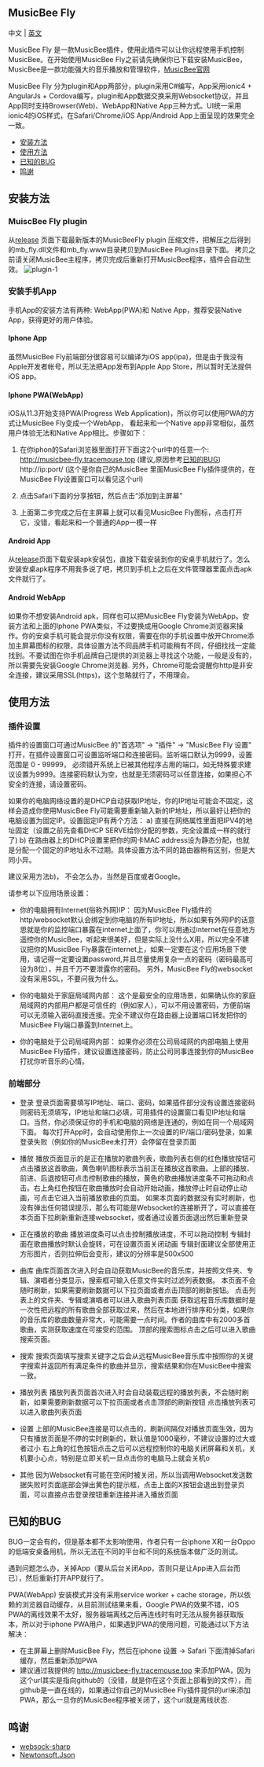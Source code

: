 ## MusicBee Fly ##

中文 | [英文](README.md)

MusicBee Fly 是一款MusicBee插件，使用此插件可以让你远程使用手机控制MusicBee。在开始使用MusicBee Fly之前请先确保你已下载安装MusicBee，
MusicBee是一款功能强大的音乐播放和管理软件，[MusicBee官网](http://www.getmusicbee.com/) 

MusicBee Fly 分为plugin和App两部分，plugin采用C#编写，App采用ionic4 + AngularJs + Cordova编写，plugin和App数据交换采用Websocket协议，并且App同时支持Browser(Web)、WebApp和Native App三种方式。UI统一采用ionic4的iOS样式，在Safari/Chrome/iOS App/Android App上面呈现的效果完全一致。

- [安装方法](#安装方法)
- [使用方法](#使用方法)
- [已知的BUG](#已知的BUG)
- [鸣谢](#鸣谢)

## 安装方法 ##

### MuiscBee Fly plugin ###

从[release](https://github.com/tracemouse/MusicBeeFly/releases) 页面下载最新版本的MusicBeeFly plugin 压缩文件，把解压之后得到的mb_fly.dll文件和mb_fly.www目录拷贝到MusicBee Plugins目录下面。 拷贝之前请关闭MusicBee主程序，拷贝完成后重新打开MusicBee程序，插件会自动生效。
![plugin-1](docs/plugin-1.png)

### 安装手机App ###

手机App的安装方法有两种: WebApp(PWA)和 Native App，推荐安装Native App，获得更好的用户体验。

#### Iphone App ####

虽然MusicBee Fly前端部分很容易可以编译为iOS app(ipa)，但是由于我没有Apple开发者帐号，所以无法把App发布到Apple App Store，所以暂时无法提供iOS app。

#### Iphone PWA(WebApp) ####

iOS从11.3开始支持PWA(Progress Web Application)，所以你可以使用PWA的方式让MusicBee Fly变成一个WebApp， 看起来和一个Native app非常相似，虽然用户体验无法和Native App相比。步骤如下：
1) 在你iphon的Safari浏览器里面打开下面这2个url中的任意一个:
http://musicbee-fly.tracemouse.top  (建议,原因参考[已知的BUG](#已知的BUG))
http://ip:port/  (这个是你自己的MusicBee 里面MusicBee Fly插件提供的，在MusicBee Fly设置窗口可以看见这个url)

2) 点击Safari下面的分享按钮，然后点击“添加到主屏幕”

3) 上面第二步完成之后在主屏幕上就可以看见MusicBee Fly图标，点击打开它，没错，看起来和一个普通的App一模一样

#### Android App ####

从[release](https://github.com/tracemouse/MusicBeeFly/releases)页面下载安装apk安装包，直接下载安装到你的安桌手机就行了。怎么安装安桌apk程序不用我多说了吧，拷贝到手机上之后在文件管理器里面点击apk文件就行了。

#### Android WebApp ####

如果你不想安装Android apk，同样也可以把MusicBee Fly安装为WebApp。安装方法和上面的Iphone PWA类似，不过要换成用Google Chrome浏览器来操作。你的安桌手机可能会提示你没有权限，需要在你的手机设置中放开Chrome添加主屏幕图标的权限，具体设置方法不同品牌手机可能稍有不同，仔细找找一定能找到。不要试图在你手机品牌自己提供的浏览器上寻找这个功能，一般是没有的，所以需要先安装Google Chrome浏览器.
另外，Chrome可能会提醒你http是非安全连接，建议采用SSL(https)，这个忽略就行了，不用理会。


## 使用方法 ##

### 插件设置 ###

插件的设置窗口可通过MusicBee 的"首选项" -> "插件" -> "MusicBee Fly 设置" 打开，在插件设置窗口可设置监听端口和连接密码。监听端口默认为9999，设置范围是 0 - 99999， 必须错开系统上已被其他程序占用的端口，如无特殊要求建议设置为9999。连接密码默认为空，也就是无须密码可以任意连接，如果担心不安全的连接，请设置密码。

如果你的电脑网络设置的是DHCP自动获取IP地址，你的IP地址可能会不固定，这样会造成你使用MusicBee Fly可能需要重新输入新的IP地址，所以最好让把你的电脑设置为固定IP。设置固定IP有两个方法：
a) 直接在网络属性里面把IPV4的地址固定（设置之前先查看DHCP SERVE给你分配的参数，完全设置成一样的就行了) 
b) 在路由器上的DHCP设置里把你的网卡MAC address设为静态分配，也就是分配一个固定的IP地址永不过期。具体设置方法不同的路由器稍有区别，但是大同小异。

建议采用方法b)， 不会怎么办，当然是百度或者Google。

请参考以下应用场景设置：
- 你的电脑拥有Internet(俗称外网)IP：
因为MusicBee Fly插件的http/websocket默认会绑定到你电脑的所有IP地址，所以如果有外网IP的话意思就是你的监控端口暴露在internet上面了，你可以用通过internet在任意地方遥控你的MusicBee，听起来很美好，但是实际上没什么X用，所以完全不建议把你的MusicBee Fly暴露在internet上，如果一定要在这个应用场景下使用，请记得一定要设置password,并且尽量使用复杂一点的密码（密码最高可设为8位），并且千万不要泄露你的密码。
另外，MusicBee Fly的websocket没有采用SSL，不要问我为什么。

- 你的电脑处于家庭局域网内部：
这个是最安全的应用场景，如果确认你的家庭局域网的内部用户都是可信任的（例如家人），可以不用设置密码，方便前端可以无须输入密码直接连接。完全不建议你在路由器上设置端口转发把你的MusicBee Fly端口暴露到Internet上。

- 你的电脑处于公司局域网内部：
如果你必须在公司局域网的内部电脑上使用MusicBee Fly插件，建议设置连接密码，防止公司同事连接到你的MusicBee打扰你听音乐的心情。


### 前端部分 ###

- 登录
登录页面需要填写IP地址、端口、密码，如果插件部分没有设置连接密码则密码无须填写，IP地址和端口必填，可用插件的设置窗口看见IP地址和端口。当然，你必须保证你的手机和电脑的网络是连通的，例如在同一个局域网下面。
每次打开App时，会自动使用你上一次设置的IP/端口/密码登录，如果登录失败（例如你的MusicBee未打开）会停留在登录页面

- 播放
播放页面显示的是正在播放的歌曲列表，歌曲列表右侧的红色播放按钮可点击播放这首歌曲，黄色喇叭图标表示当前正在播放这首歌曲。上部的播放、前进、后退按钮可点击控制歌曲的播放，黄色的歌曲播放进度条不可拖动和点击。右上角红色按钮在歌曲播放时会自动开始动画，播放停止时自动停止动画，可点击它进入当前播放歌曲的页面。
如果本页面的数据没有实时刷新，也没有弹出任何错误提示，那么有可能是Websocket的连接断开了，可以直接在本页面下拉刷新重新连接websocket，或者通过设置页面退出然后重新登录

- 正在播放的歌曲
播放进度条可以点击控制播放进度，不可以拖动控制
专辑封面在歌曲播放时默认会旋转，可在设置页面关闭动画
专辑封面建议全部使用正方形图片，否则拉伸后会变形，建议的分辨率是500x500

- 曲库
曲库页面首次进入时会自动获取MusicBee的音乐库，并按照文件夹、专辑、演唱者分类显示，搜索框可输入任意文件实时过滤列表数据。
本页面不会随时刷新，如果需要刷新数据可以下拉页面或者点击顶部的刷新按钮。
点击列表上的文件夹、专辑或演唱者可以进入歌曲列表页面
获取远程音乐库数据时是一次性把远程的所有歌曲全部获取过来，然后在本地进行排序和分类，如果你的音乐库的歌曲数量非常大，可能需要一点时间。作者的曲库中有2000多首歌曲，实测获取速度在可接受的范围。
顶部的搜索图标点击之后可以进入歌曲搜索页面。

- 搜索
搜索页面填写搜索关键字之后会从远程MusicBee音乐库中按照你的关键字搜索并返回所有满足条件的歌曲并显示，搜索结果和你在MusicBee中搜索一致。

- 播放列表
播放列表页面首次进入时会自动装载远程的播放列表，不会随时刷新，如果需要刷新数据可以下拉页面或者点击顶部的刷新按钮
点击播放列表可以进入歌曲列表页面

- 设置
上部的MusicBee连接是可以点击的，刷新间隔仅对播放页面生效，因为只有播放页面是不停的实时刷新的，默认值是1000毫秒，不建议设置的过大或者过小
右上角的红色按钮点击之后可以远程控制你的电脑关闭屏幕和关机，关机要小心点，特别是立即关机一旦点击你的电脑马上就会关机o

- 其他
因为Websocket有可能在空闲时被关闭，所以当调用Websocket发送数据失败时页面底部会弹出黄色的提示框，点击上面的X按钮会退出到登录页面，可以直接点击登录按钮重新连接并进入播放页面

## 已知的BUG ##

BUG一定会有的，但是基本都不太影响使用，作者只有一台iphone X和一台Oppo的低端安桌备用机，所以无法在不同的平台和不同的系统版本做广泛的测试。

遇到问题怎么办，关掉App（要从后台关闭App，否则只是让App进入后台而已），然后重新打开APP就行了。

PWA(WebApp) 安装模式并没有采用service worker + cache storage，所以依赖的浏览器自动缓存，从目前测试结果来看，Google PWA的效果不错，iOS PWA的离线效果不太好，服务器端离线之后再连线时有时无法从服务器获取版本，所以对于iphone PWA用户，如果遇到PWA的使用问题，可能通过以下方法解决：

- 在主屏幕上删除MusicBee Fly，然后在iphone 设置 -> Safari 下面清掉Safari 缓存，然后重新添加PWA
- 建议通过我提供的 http://musicbee-fly.tracemouse.top 来添加PWA，因为这个url其实是指向github的（没错，就是你在这个页面上部看到的文件），而github是一直在线的，如果通过你自己的MusicBee Fly插件提供的url来添加PWA，那么一旦你的MusicBee程序被关闭了，这个url就是离线状态.


## 鸣谢 ##

- [websock-sharp](https://github.com/sta/websocket-sharp)
- [Newtonsoft.Json](https://github.com/JamesNK/Newtonsoft.Json)
